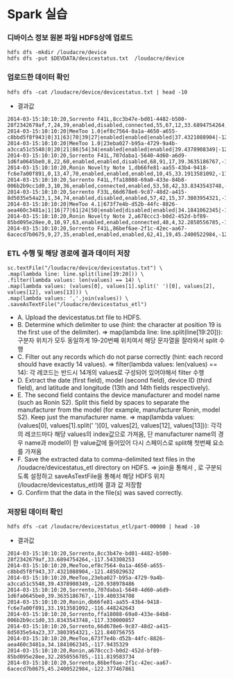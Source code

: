 # Spark 실습
### 디바이스 정보 원본 파일 HDFS상에 업로드
```
hdfs dfs -mkdir /loudacre/device
hdfs dfs -put $DEVDATA/devicestatus.txt  /loudacre/device
```

### 업로드한 데이터 확인
```
hdfs dfs -cat /loudacre/device/devicestatus.txt | head -10
```
- 결과값
```
2014-03-15:10:10:20,Sorrento F41L,8cc3b47e-bd01-4482-b500-28f2342679af,7,24,39,enabled,disabled,connected,55,67,12,33.6894754264,-117.543308253
2014-03-15:10:10:20|MeeToo 1.0|ef8c7564-0a1a-4650-a655-c8bbd5f8f943|0|31|63|70|39|27|enabled|enabled|enabled|37.4321088904|-121.485029632
2014-03-15:10:10:20|MeeToo 1.0|23eba027-b95a-4729-9a4b-a3cca51c5548|0|20|21|86|54|34|enabled|enabled|enabled|39.4378908349|-120.938978486
2014-03-15:10:10:20,Sorrento F41L,707daba1-5640-4d60-a6d9-1d6fa0645be0,8,22,60,enabled,enabled,disabled,68,91,17,39.3635186767,-119.400334708
2014-03-15:10:10:20,Ronin Novelty Note 1,db66fe81-aa55-43b4-9418-fc6e7a00f891,0,13,47,70,enabled,enabled,enabled,10,45,33.1913581092,-116.448242643
2014-03-15:10:10:20,Sorrento F41L,ffa18088-69a0-433e-84b8-006b2b9cc1d0,3,10,36,enabled,connected,enabled,53,58,42,33.8343543748,-117.330000857
2014-03-15:10:10:20,Sorrento F33L,66d678e6-9c87-48d2-a415-8d5035e54a23,1,34,74,enabled,disabled,enabled,57,42,15,37.3803954321,-121.840756755
2014-03-15:10:10:20|MeeToo 4.1|673f7e4b-d52b-44fc-8826-aea460c3481a|1|16|77|61|24|50|enabled|disabled|enabled|34.1841062345|-117.9435329
2014-03-15:10:10:20,Ronin Novelty Note 2,a678ccc3-b0d2-452d-bf89-85bd095e28ee,0,10,97,63,enabled,enabled,connected,48,4,32.2850556785,-111.819583734
2014-03-15:10:10:20,Sorrento F41L,86bef6ae-2f1c-42ec-aa67-6acecd7b0675,9,27,35,enabled,enabled,enabled,62,41,19,45.2400522984,-122.377467861
```

### ETL 수행 및 해당 경로에 결과 데이터 저장
```
sc.textFile("/loudacre/device/devicestatus.txt") \
.map(lambda line: line.split(line[19:20])) \
.filter(lambda values: len(values) == 14) \
.map(lambda values: (values[0], values[1].split(' ')[0], values[2], values[12], values[13])) \
.map(lambda values: ','.join(values)) \
.saveAsTextFile("/loudacre/devicestatus_etl")
```
- A. Upload the devicestatus.txt file to HDFS.
- B. Determine which delimiter to use (hint: the character at
position 19 is the first use of the delimiter).
=> map(lambda line: line.split(line[19:20])): 구분자 위치가 모두 동일하게 19-20번째 위치여서 해당 문자열을 잘라와서 split 수행
- C. Filter out any records which do not parse correctly 
(hint: each record should have exactly 14 values).
=> filter(lambda values: len(values) == 14): 각 레코드는 반드시 14개의 values로 구성되어 있어야해서 filter 수행
- D. Extract the date (first field), model (second field), device ID 
(third field), and latitude and longitude (13th and 14th fields respectively).
- E. The second field contains the device manufacturer and model name (such as Ronin S2). 
Split this field by spaces to separate
the manufacturer from the model (for example, manufacturer Ronin, model S2). 
Keep just the manufacturer name.
=> map(lambda values: (values[0], values[1].split(' ')[0], values[2], values[12], values[13])): 각각의 레코드마다 해당 values의 index값으로
가져옴, 단 manufacturer name의 경우 name과 model이 한 value값에 들어있어 다시 스페이스로 split해 첫번째 요소를 가져옴
- F. Save the extracted data to comma-delimited text files in the
/loudacre/devicestatus_etl directory on HDFS.
=> join을 통해서 , 로 구분되도록 설정하고 saveAsTextFile을 통해서 해당 HDFS 위치(/loudacre/devicestatus_etl)에 결과 값 저장함
- G. Confirm that the data in the file(s) was saved correctly.

### 저장된 데이터 확인
```
hdfs dfs -cat /loudacre/devicestatus_etl/part-00000 | head -10
```
- 결과값
```
2014-03-15:10:10:20,Sorrento,8cc3b47e-bd01-4482-b500-28f2342679af,33.6894754264,-117.543308253
2014-03-15:10:10:20,MeeToo,ef8c7564-0a1a-4650-a655-c8bbd5f8f943,37.4321088904,-121.485029632
2014-03-15:10:10:20,MeeToo,23eba027-b95a-4729-9a4b-a3cca51c5548,39.4378908349,-120.938978486
2014-03-15:10:10:20,Sorrento,707daba1-5640-4d60-a6d9-1d6fa0645be0,39.3635186767,-119.400334708
2014-03-15:10:10:20,Ronin,db66fe81-aa55-43b4-9418-fc6e7a00f891,33.1913581092,-116.448242643
2014-03-15:10:10:20,Sorrento,ffa18088-69a0-433e-84b8-006b2b9cc1d0,33.8343543748,-117.330000857
2014-03-15:10:10:20,Sorrento,66d678e6-9c87-48d2-a415-8d5035e54a23,37.3803954321,-121.840756755
2014-03-15:10:10:20,MeeToo,673f7e4b-d52b-44fc-8826-aea460c3481a,34.1841062345,-117.9435329
2014-03-15:10:10:20,Ronin,a678ccc3-b0d2-452d-bf89-85bd095e28ee,32.2850556785,-111.819583734
2014-03-15:10:10:20,Sorrento,86bef6ae-2f1c-42ec-aa67-6acecd7b0675,45.2400522984,-122.377467861
```